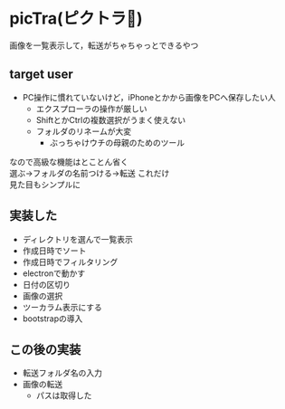 # picTra(ピクトラ🐯)

画像を一覧表示して，転送がちゃちゃっとできるやつ

## target user

- PC操作に慣れていないけど，iPhoneとかから画像をPCへ保存したい人
  - エクスプローラの操作が厳しい
  - ShiftとかCtrlの複数選択がうまく使えない
  - フォルダのリネームが大変
    - ぶっちゃけウチの母親のためのツール

なので高級な機能はとことん省く  
選ぶ->フォルダの名前つける->転送 これだけ  
見た目もシンプルに

## 実装した

- ディレクトリを選んで一覧表示
- 作成日時でソート
- 作成日時でフィルタリング
- electronで動かす
- 日付の区切り
- 画像の選択
- ツーカラム表示にする
- bootstrapの導入

## この後の実装

- 転送フォルダ名の入力
- 画像の転送
  - パスは取得した